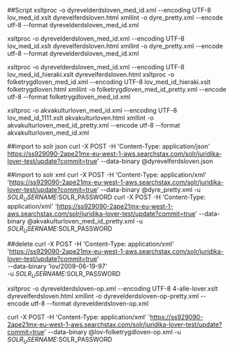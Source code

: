 
##Script
xsltproc -o dyrevelderdsloven_med_id.xml --encoding UTF-8 lov_med_id.xslt dyrevelferdsloven.html
xmllint -o dyre_pretty.xml --encode utf-8 --format dyrevelderdsloven_med_id.xml

xsltproc -o dyrevelderdsloven_med_id.xml --encoding UTF-8 lov_med_id.xslt dyrevelferdsloven.html
xmllint -o dyre_pretty.xml --encode utf-8 --format dyrevelderdsloven_med_id.xml

xsltproc -o dyrevelderdsloven_med_id.xml --encoding UTF-8 lov_med_id_hieraki.xslt dyrevelferdsloven.html
xsltproc -o folketrygdloven_med_id.xml --encoding UTF-8 lov_med_id_hieraki.xslt folketrygdloven.html
xmllint -o folketrygdloven_med_id_pretty.xml --encode utf-8 --format folketrygdloven_med_id.xml

xsltproc -o akvakulturloven_med_id.xml  --encoding UTF-8 lov_med_id_1111.xslt akvakulturloven.html
xmllint -o akvakulturloven_med_id_pretty.xml --encode utf-8 --format akvakulturloven_med_id.xml


##import to solr json
curl -X POST -H 'Content-Type: application/json' https://ss929090-2ape21mx-eu-west-1-aws.searchstax.com/solr/juridika-lover-test/update?commit=true' --data-binary @dyrevelferdsloven.json

##import to solr xml
curl -X POST -H 'Content-Type: application/xml' 'https://ss929090-2ape21mx-eu-west-1-aws.searchstax.com/solr/juridika-lover-test/update?commit=true' --data-binary @dyre_pretty.xml -u $SOLR_USERNAME:$SOLR_PASSWORD
curl -X POST -H 'Content-Type: application/xml' 'https://ss929090-2ape21mx-eu-west-1-aws.searchstax.com/solr/juridika-lover-test/update?commit=true' --data-binary @akvakulturloven_med_id_pretty.xml -u $SOLR_USERNAME:$SOLR_PASSWORD

##delete
curl -X POST -H 'Content-Type: application/xml' 'https://ss929090-2ape21mx-eu-west-1-aws.searchstax.com/solr/juridika-lover-test/update?commit=true' \
--data-binary '<delete><id>lov/2009-06-19-97</id></delete>' \
-u $SOLR_USERNAME:$SOLR_PASSWORD


xsltproc -o dyrevelderdsloven-op.xml --encoding UTF-8 4-alle-lover.xslt dyrevelferdsloven.html
xmllint -o dyrevelderdsloven-op-pretty.xml --encode utf-8 --format dyrevelderdsloven-op.xml

curl -X POST -H 'Content-Type: application/xml' 'https://ss929090-2ape21mx-eu-west-1-aws.searchstax.com/solr/juridika-lover-test/update?commit=true' --data-binary @lov-folketrygdloven-op.xml -u $SOLR_USERNAME:$SOLR_PASSWORD

